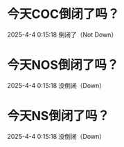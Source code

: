 # 今天COC倒闭了吗？

2025-4-4 0:15:18 倒闭了（Not Down）

# 今天NOS倒闭了吗？

2025-4-4 0:15:18 没倒闭（Down）

# 今天NS倒闭了吗？

2025-4-4 0:15:18 没倒闭（Down）


